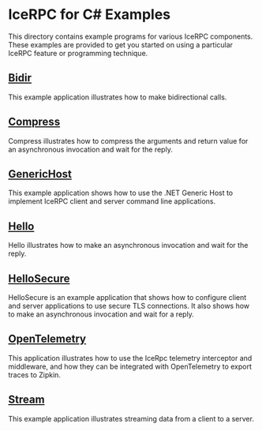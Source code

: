 # IceRPC for C# Examples

This directory contains example programs for various IceRPC components. These examples are provided to get you started
on using a particular IceRPC feature or programming technique.

## [Bidir](./Bidir/)

This example application illustrates how to make bidirectional calls.

## [Compress](./Compress/)
Compress illustrates how to compress the arguments and return value for an asynchronous invocation and
wait for the reply.

## [GenericHost](./GenericHost/)

This example application shows how to use the .NET Generic Host to implement IceRPC client and server command line
applications.

## [Hello](./Hello/)

Hello illustrates how to make an asynchronous invocation and wait for the reply.

## [HelloSecure](./HelloSecure/)

HelloSecure is an example application that shows how to configure client and server applications to use secure TLS
connections. It also shows how to make an asynchronous invocation and wait for a reply.

## [OpenTelemetry](./OpenTelemetry/)

This application illustrates how to use the IceRpc telemetry interceptor and middleware, and how they can be integrated
with OpenTelemetry to export traces to Zipkin. 

## [Stream](./Stream/)

This example application illustrates streaming data from a client to a server.
